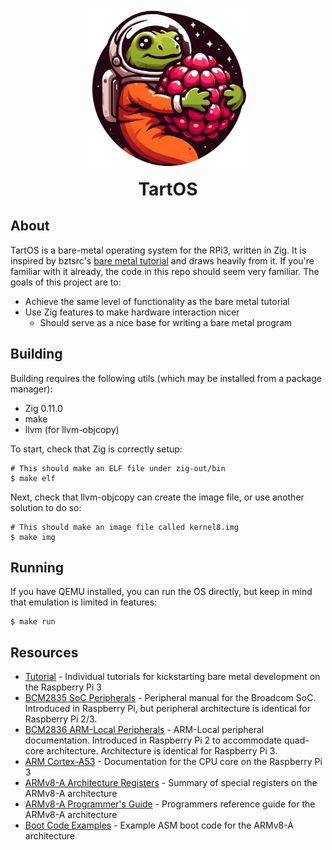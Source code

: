 <p align="center">
    <picture>
      <img src="logo.png" height="256">
    </picture>
    <h1 align="center" style="margin: 0">TartOS</h1>
</p>

## About

TartOS is a bare-metal operating system for the RPi3, written in Zig.
It is inspired by bztsrc's 
[bare metal tutorial](https://github.com/bztsrc/raspi3-tutorial) 
and draws heavily from it. If you're familiar with it already, the
code in this repo should seem very familiar. The goals of this
project are to:
* Achieve the same level of functionality as the bare metal tutorial
* Use Zig features to make hardware interaction nicer
  * Should serve as a nice base for writing a bare metal program

## Building

Building requires the following utils (which may be installed
from a package manager):
* Zig 0.11.0
* make
* llvm (for llvm-objcopy)

To start, check that Zig is correctly setup:
```shell
# This should make an ELF file under zig-out/bin
$ make elf
```

Next, check that llvm-objcopy can create the image file, or use
another solution to do so:
```shell
# This should make an image file called kernel8.img
$ make img
```

## Running

If you have QEMU installed, you can run the OS directly, but keep
in mind that emulation is limited in features:
```shell
$ make run
```

## Resources
* [Tutorial](https://github.com/bztsrc/raspi3-tutorial) - Individual tutorials for kickstarting bare metal development on the Raspberry Pi 3
* [BCM2835 SoC Peripherals](https://www.raspberrypi.org/app/uploads/2012/02/BCM2835-ARM-Peripherals.pdf) - Peripheral manual for the Broadcom SoC. Introduced in Raspberry Pi, but peripheral architecture is identical for Raspberry Pi 2/3.
* [BCM2836 ARM-Local Peripherals](https://datasheets.raspberrypi.com/bcm2836/bcm2836-peripherals.pdf) - ARM-Local peripheral documentation. Introduced in Raspberry Pi 2 to accommodate quad-core architecture. Architecture is identical for Raspberry Pi 3.
* [ARM Cortex-A53](https://developer.arm.com/documentation/ddi0500/j) - Documentation for the CPU core on the Raspberry Pi 3
* [ARMv8-A Architecture Registers](https://developer.arm.com/documentation/ddi0595/2021-12?lang=en) - Summary of special registers on the ARMv8-A architecture
* [ARMv8-A Programmer's Guide](https://developer.arm.com/documentation/den0024/a/) - Programmers reference guide for the ARMv8-A architecture
* [Boot Code Examples](https://developer.arm.com/documentation/dai0527/latest/) - Example ASM boot code for the ARMv8-A architecture

